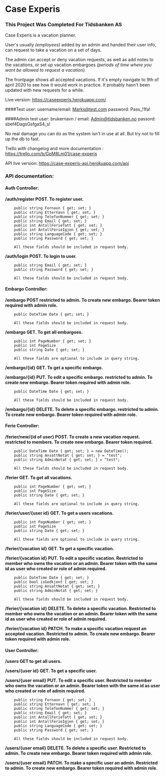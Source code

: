 # Case Experis
### This Project Was Completed For Tidsbanken AS

Case Experis is a vacation planner.

User's usually *(employees)* added by an admin and handed their user info,
can request to take a vacation on a set of days. 

The admin can accept or deny vacation requests, as well as add notes
to the vacations, or set up vacation embargoes *(periods of time where
you wont be allowed to request a vacation).*

The frontpage shows all accepted vacations.
If it's empty navigate to 9th of april 2020 to see
how it would work in practice. It probably hasn't been updated
with new requests for a while.

Live version: https://caseexperis.herokuapp.com/

####Test user:
username/email: Marks@test.com
password: Pass_!1fa!

####Admin test user:
        brukernavn / email: Admin@tidsbanken.no
        passord: sbef4DagsGsfgaS4_s!

No real damage you can do as the system isn't in use at all. But try not to fill up the db to fast.

Trello with changelog and more documentation : https://trello.com/b/GpM8Lm01/case-experis

API live version: https://case-experis-api.herokuapp.com/api

### API documentation:

#### Auth Controller:

**/auth/register POST. To register user.**

        public string Fornavn { get; set; }
        public string Etternavn { get; set; }
        public string TelefonNummer { get; set; }
        public string Email { get; set; }
        public int AntallFerieTatt { get; set; }
        public int AntallFerieIgjen { get; set; }
        public string LanguageCode { get; set; }
        public string Password { get; set; }
        
        All these fields should be included in request body.
        
**/auth/login POST. To login to user.**
        
        public string Email { get; set; }
        public string Password { get; set; }
        
        All these fields should be included in request body.
        
#### Embargo Controller:

**/embargo POST restricted to admin. To create new embargo. Bearer token required with admin role.**

        public DateTime Date { get; set; }
        
        All these fields should be included in request body.
        
**/embargo GET. To get all embargoes.**

        public int PageNumber { get; set; }
        public int PageSize
        public string Date { get; set; }    
        
        All these fields are optional to include in query string.
        
**/embargo/{id} GET. To get a specific embargo.**

**/embargo/{id} PUT. To edit a specific embargo. restricted to admin. To create new embargo. Bearer token required with admin role.**

        public DateTime Date { get; set; }
        
        All these fields should be included in request body.
        
**/embargo/{id} DELETE. To delete a specific embargo. restricted to admin. To create new embargo. Bearer token required with admin role.**

#### Ferie Controller:

**/ferier/new/{id of user} POST. To create a new vacation request. restricted to members. To create new embargo. Bearer token required.**

        public DateTime Date { get; set; } = new DateTime();
        public string AnsattNotat { get; set; } = "test";
        public string AdminNotat { get; set; } = "test";
        
        All these fields should be included in request body.
        
**/ferier GET. To get all vacations.**

        public int PageNumber { get; set; }
        public int PageSize
        public string Date { get; set; }    
        
        All these fields are optional to include in query string.
        
**/ferier/user/{user id} GET. To get a users vacations.**

        public int PageNumber { get; set; }
        public int PageSize
        public string Date { get; set; }    
        
        All these fields are optional to include in query string.
        
**/ferier/{vacation id} GET. To get a specific vacation.**

**/ferier/{vacation id} PUT. To edit a specific vacation. Restricted to member who owns the vacation or an admin. Bearer token with the same id as user who created or role of admin required.**

        public DateTime Date { get; set; }
        public bool isGodkjent { get; set; }
        public string AnsattNotat { get; set; }
        public string AdminNotat { get; set; }
        
        All these fields should be included in request body.
        
**/ferier/{vacation id} DELETE. To delete a specific vacation. Restricted to member who owns the vacation or an admin. Bearer token with the same id as user who created or role of admin required.**

**/ferier/{vacation id} PATCH. To make a specific vacation request an accepted vacation. Restricted to admin. To create new embargo. Bearer token required with admin role.**

#### User Controller:

**/users GET to get all users.**

**/users/{user id} GET. To get a specific user.**

**/users/{user email} PUT. To edit a specific user. Restricted to member who owns the vacation or an admin. Bearer token with the same id as user who created or role of admin required.**

        public string Fornavn { get; set; }
        public string Etternavn { get; set; }
        public string TelefonNummer { get; set; }
        public string Email { get; set; }
        public int AntallFerieTatt { get; set; }
        public int AntallFerieIgjen { get; set; }
        public string LanguageCode { get; set; }
        public string Password { get; set; }
        
        All these fields should be included in request body.
        
**/users/{user email} DELETE. To delete a specific user. Restricted to admin. To create new embargo. Bearer token required with admin role.**

**/users/{user email} PATCH. To make a specific user an admin. Restricted to admin. To create new embargo. Bearer token required with admin role.**
